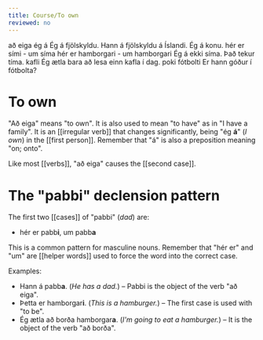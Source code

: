 ```yaml
---
title: Course/To own
reviewed: no
---
```


<vocabulary>
að eiga
ég á
Ég á fjölskyldu.
Hann á fjölskyldu á Íslandi.
Ég á konu.
hér er sími - um síma
hér er hamborgari - um hamborgari
Ég á ekki síma.
<!-- Ég ætla að spyrja pabba. -->
Það tekur tíma.
kafli
Ég ætla bara að lesa einn kafla í dag.
poki
<!-- Ég á á á Íslandi. -->
<!-- bakpoki -->
<!-- Ég ætla að kaupa bakpoka. -->
fótbolti
Er hann góður í fótbolta?
</vocabulary>

# To own

"Að eiga" means "to own". It is also used to mean "to have" as in "I have a family". It is an [[irregular verb]] that changes significantly, being "ég **á**" (*I own*) in the [[first person]]. Remember that "á" is also a preposition meaning "on; onto".

Like most [[verbs]], "að eiga" causes the [[second case]].

# The "pabbi" declension pattern

The first two [[cases]] of "pabbi" (*dad*) are:

* hér er pabb**i**, um pabb**a**

This is a common pattern for masculine nouns. Remember that "hér er" and "um" are [[helper words]] used to force the word into the correct case.

Examples:

* Hann á pabb**a**. (*He has a dad.*) – Pabbi is the object of the verb "að eiga".
* Þetta er hamborgar**i**. (*This is a hamburger.*) – The first case is used with "to be".
* Ég ætla að borða hamborgar**a**. (*I'm going to eat a hamburger.*) – It is the object of the verb "að borða".






















